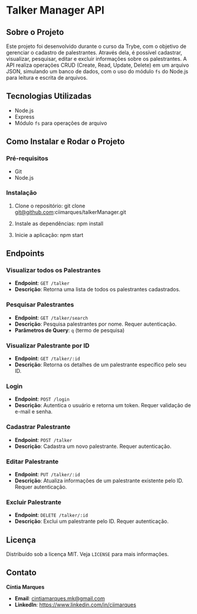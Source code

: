 # Talker Manager API

## Sobre o Projeto

Este projeto foi desenvolvido durante o curso da Trybe, com o objetivo de gerenciar o cadastro de palestrantes. Através dela, é possível cadastrar, visualizar, pesquisar, editar e excluir informações sobre os palestrantes. A API realiza operações CRUD (Create, Read, Update, Delete) em um arquivo JSON, simulando um banco de dados, com o uso do módulo `fs` do Node.js para leitura e escrita de arquivos.

## Tecnologias Utilizadas

- Node.js
- Express
- Módulo `fs` para operações de arquivo

## Como Instalar e Rodar o Projeto

### Pré-requisitos

- Git
- Node.js

### Instalação

1. Clone o repositório:
git clone git@github.com:ciimarques/talkerManager.git

2. Instale as dependências:
npm install

3. Inicie a aplicação:
npm start

## Endpoints

### Visualizar todos os Palestrantes
- **Endpoint**: `GET /talker`
- **Descrição**: Retorna uma lista de todos os palestrantes cadastrados.

### Pesquisar Palestrantes
- **Endpoint**: `GET /talker/search`
- **Descrição**: Pesquisa palestrantes por nome. Requer autenticação.
- **Parâmetros de Query**: `q` (termo de pesquisa)

### Visualizar Palestrante por ID
- **Endpoint**: `GET /talker/:id`
- **Descrição**: Retorna os detalhes de um palestrante específico pelo seu ID.

### Login
- **Endpoint**: `POST /login`
- **Descrição**: Autentica o usuário e retorna um token. Requer validação de e-mail e senha.

### Cadastrar Palestrante
- **Endpoint**: `POST /talker`
- **Descrição**: Cadastra um novo palestrante. Requer autenticação.

### Editar Palestrante
- **Endpoint**: `PUT /talker/:id`
- **Descrição**: Atualiza informações de um palestrante existente pelo ID. Requer autenticação.

### Excluir Palestrante
- **Endpoint**: `DELETE /talker/:id`
- **Descrição**: Exclui um palestrante pelo ID. Requer autenticação.

## Licença

Distribuído sob a licença MIT. Veja `LICENSE` para mais informações.

## Contato
 **Cíntia Marques** 
- **Email**:  cintiamarques.mk@gmail.com
- **LinkedIn**: https://www.linkedin.com/in/ciimarques
